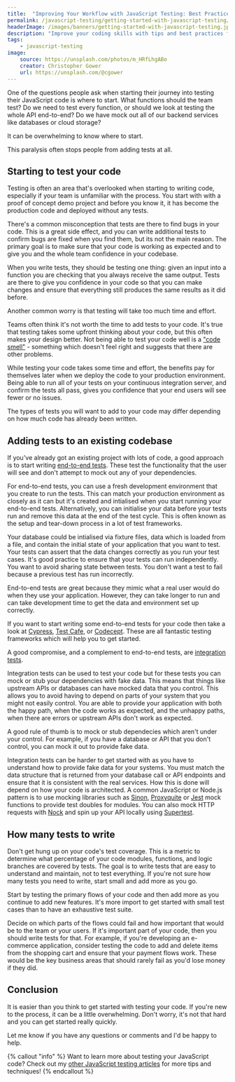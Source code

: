 ```yaml
---
title:  "Improving Your Workflow with JavaScript Testing: Best Practices"
permalink: /javascript-testing/getting-started-with-javascript-testing/
headerImage: /images/banners/getting-started-with-javascript-testing.jpg
description: "Improve your coding skills with tips and best practices for writing effective JavaScript tests."
tags:
    - javascript-testing
image:
    source: https://unsplash.com/photos/m_HRfLhgABo
    creator: Christopher Gower
    url: https://unsplash.com/@cgower
---
```


One of the questions people ask when starting their journey into testing their JavaScript code is where to start. What functions should the team test? Do we need to test every function, or should we look at testing the whole API end-to-end? Do we have mock out all of our backend services like databases or cloud storage? 

It can be overwhelming to know where to start.

This paralysis often stops people from adding tests at all.

## Starting to test your code

Testing is often an area that's overlooked when starting to writing code, especially if your team is unfamiliar with the process. You start with with a proof of concept demo project and before you know it, it has become the production code and deployed without any tests.

There's a common misconception that tests are there to find bugs in your code. This is a great side effect, and you can write additional tests to confirm bugs are fixed when you find them, but its not the main reason. The primary goal is to make sure that your code is working as expected and to give you and the whole team confidence in your codebase.

When you write tests, they should be testing one thing: given an input into a function you are checking that you always receive the same output. Tests are there to give you confidence in your code so that you can make changes and ensure that everything still produces the same results as it did before.

Another common worry is that testing will take too much time and effort.

Teams often think it's not worth the time to add tests to your code. It's true that testing takes some upfront thinking about your code, but this often makes your design better. Not being able to test your code well is a ["code smell"](https://en.wikipedia.org/wiki/Code_smell) - something which doesn't feel right and suggests that there are other problems.

While testing your code takes some time and effort, the benefits pay for themselves later when we deploy the code to your production environment. Being able to run all of your tests on your continuous integration server, and confirm the tests all pass, gives you confidence that your end users will see fewer or no issues.

The types of tests you will want to add to your code may differ depending on how much code has already been written.

## Adding tests to an existing codebase

If you've already got an existing project with lots of code, a good approach is to start writing [end-to-end tests](/different-types-of-software-tests/). These test the functionality that the user will see and don't attempt to mock out any of your dependencies.

For end-to-end tests, you can use a fresh development environment that you create to run the tests. This can match your production environment as closely as it can but it's created and intialised when you start running your end-to-end tests. Alternatively, you can initialise your data before your tests run and remove this data at the end of the test cycle. This is often known as the setup and tear-down process in a lot of test frameworks.

Your database could be intialised via fixture files, data which is loaded from a file, and contain the initial state of your application that you want to test. Your tests can assert that the data changes correctly as you run your test cases. It's good practice to ensure that your tests can run independently. You want to avoid sharing state between tests. You don't want a test to fail because a previous test has run incorrectly.

End-to-end tests are great because they mimic what a real user would do when they use your application. However, they can take longer to run and can take development time to get the data and environment set up correctly.

If you want to start writing some end-to-end tests for your code then take a look at [Cypress](https://www.cypress.io/), [Test Cafe](https://testcafe.io/), or [Codecept](https://codecept.io/). These are all fantastic testing frameworks which will help you to get started.

A good compromise, and a complement to end-to-end tests, are [integration tests](/different-types-of-software-tests/).

Integration tests can be used to test your code but for these tests you can mock or stub your dependencies with fake data. This means that things like upstream APIs or databases can have mocked data that you control. This allows you to avoid having to depend on parts of your system that you might not easily control. You are able to provide your application with both the happy path, when the code works as expected, and the unhappy paths, when there are errors or upstream APIs don't work as expected.

A good rule of thumb is to mock or stub dependecies which aren't under your control. For example, if you have a database or API that you don't control, you can mock it out to provide fake data.

Integration tests can be harder to get started with as you have to understand how to provide fake data for your systems. You must match the data structure that is returned from your database call or API endpoints and ensure that it is consistent with the real services. How this is done will depend on how your code is architected. A common JavaScript or Node.js pattern is to use mocking libraries such as [Sinon](https://sinonjs.org/), [Proxyquite](https://github.com/thlorenz/proxyquire) or [Jest](https://jestjs.io/) mock functions to provide test doubles for modules. You can also mock HTTP requests with [Nock](https://github.com/nock/nock) and spin up your API locally using [Supertest](https://github.com/visionmedia/supertest).

## How many tests to write

Don't get hung up on your code's test coverage. This is a metric to determine what percentage of your code modules, functions, and logic branches are covered by tests. The goal is to write tests that are easy to understand and maintain, not to test everything. If you're not sure how many tests you need to write, start small and add more as you go.

Start by testing the primary flows of your code and then add more as you continue to add new features. It's more import to get started with small test cases than to have an exhaustive test suite.

Decide on which parts of the flows could fail and how important that would be to the team or your users. If it's important part of your code, then you should write tests for that. For example, if you're developing an e-commerce application, consider testing the code to add and delete items from the shopping cart and ensure that your payment flows work. These would be the key business areas that should rarely fail as you'd lose money if they did.

## Conclusion

It is easier than you think to get started with testing your code. If you're new to the process, it can be a little overwhelming. Don't worry, it's not that hard and you can get started really quickly.

Let me know if you have any questions or comments and I'd be happy to help.

{% callout "info" %}
Want to learn more about testing your JavaScript code? Check out my [other JavaScript testing articles](/javascript-testing/) for more tips and techniques!
{% endcallout %}